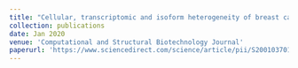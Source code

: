 ```yaml
---
title: "Cellular, transcriptomic and isoform heterogeneity of breast cancer cell line revealed by full-length single-cell RNA sequencing"
collection: publications
date: Jan 2020
venue: 'Computational and Structural Biotechnology Journal'
paperurl: 'https://www.sciencedirect.com/science/article/pii/S2001037019303344'
---
```

